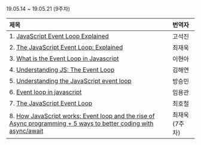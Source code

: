 19.05.14 ~ 19.05.21 (9주차)

|   제목   | 번역자  |
| :-------- | :------ |
| 1. [JavaScript Event Loop Explained](https://medium.com/front-end-weekly/javascript-event-loop-explained-4cd26af121d4) | 고석진 |
| 2. [The JavaScript Event Loop: Explained](https://blog.carbonfive.com/2013/10/27/the-javascript-event-loop-explained/) | 최재욱 |
| 3. [What is the Event Loop in Javascript](https://www.wptutor.io/web/js/javascript-event-loop) | 이현아 |
| 4. [Understanding JS: The Event Loop](https://hackernoon.com/understanding-js-the-event-loop-959beae3ac40) | 김해연 |
| 5. [Understanding the JavaScript event loop](https://www.zeolearn.com/magazine/understanding-the-javascript-event-loop) | 방승민 |
| 6. [Event loop in javascript](https://code.likeagirl.io/what-the-heck-is-event-loop-1e414fccef49) | 임용관 |
| 7. [The JavaScript Event Loop](https://flaviocopes.com/javascript-event-loop/) | 최호철 |
| 8. [How JavaScript works: Event loop and the rise of Async programming + 5 ways to better coding with async/await](https://github.com/Lee-hyuna/33-js-concepts-kr/wiki/%EC%9E%90%EB%B0%94%EC%8A%A4%ED%81%AC%EB%A6%BD%ED%8A%B8-%EC%9E%91%EB%8F%99-%EB%B0%A9%EC%8B%9D-:-%EC%9D%B4%EB%B2%A4%ED%8A%B8-%EB%A3%A8%ED%94%84-%EB%B0%8F-%EB%B9%84%EB%8F%99%EA%B8%B0-%ED%94%84%EB%A1%9C%EA%B7%B8%EB%9E%98%EB%B0%8D---async-await%EB%A5%BC-%EC%82%AC%EC%9A%A9%ED%95%98%EC%97%AC-%EB%8D%94-%EB%82%98%EC%9D%80-%EC%BD%94%EB%94%A9%EC%9D%84-%EC%9C%84%ED%95%9C-5%EA%B0%80%EC%A7%80-%EB%B0%A9%EB%B2%95) | 최재욱(7주차) |